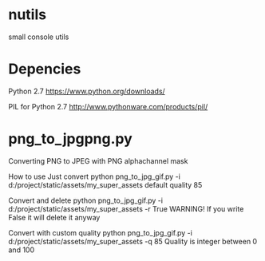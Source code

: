 nutils
======

small console utils

Depencies
======

Python 2.7
https://www.python.org/downloads/

PIL for Python 2.7
http://www.pythonware.com/products/pil/

png_to_jpgpng.py
======
Converting PNG to JPEG with PNG alphachannel mask

How to use
Just convert
python png_to_jpg_gif.py -i d:/project/static/assets/my_super_assets
default quality 85

Convert and delete
python png_to_jpg_gif.py -i d:/project/static/assets/my_super_assets -r True
WARNING! If you write False it will delete it anyway

Convert with custom quality
python png_to_jpg_gif.py -i d:/project/static/assets/my_super_assets -q 85
Quality is integer between 0 and 100